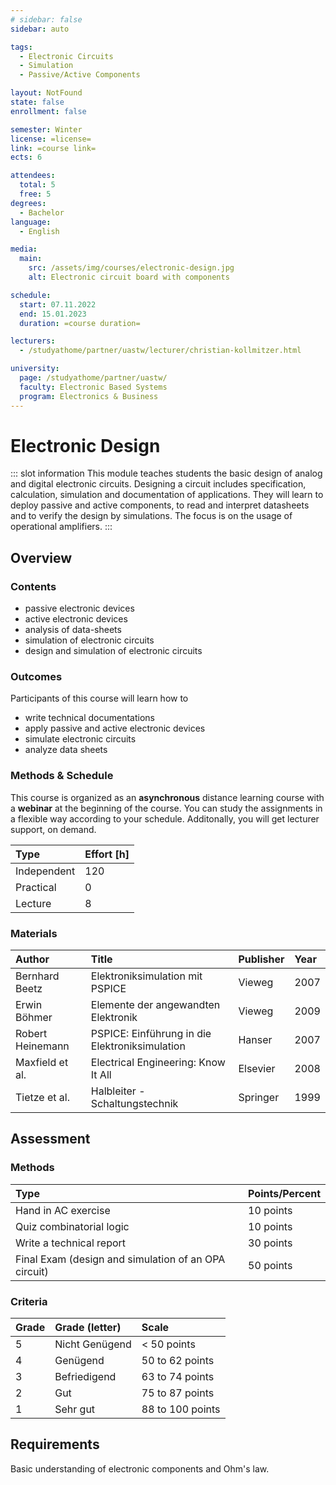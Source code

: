 ```yaml
---
# sidebar: false
sidebar: auto

tags:
  - Electronic Circuits
  - Simulation
  - Passive/Active Components

layout: NotFound
state: false
enrollment: false

semester: Winter
license: =license=
link: =course link=
ects: 6

attendees:
  total: 5
  free: 5
degrees:
  - Bachelor
language:
  - English

media:
  main:
    src: /assets/img/courses/electronic-design.jpg
    alt: Electronic circuit board with components

schedule:
  start: 07.11.2022
  end: 15.01.2023
  duration: =course duration=

lecturers:
  - /studyathome/partner/uastw/lecturer/christian-kollmitzer.html

university:
  page: /studyathome/partner/uastw/
  faculty: Electronic Based Systems
  program: Electronics & Business
---
```


# Electronic Design

::: slot information
This module teaches students the basic design of analog and digital electronic circuits.
Designing a circuit includes specification, calculation, simulation and documentation of applications.
They will learn to deploy passive and active components, to read and interpret datasheets and to verify the design by simulations.
The focus is on the usage of operational amplifiers.
:::

## Overview

### Contents

- passive electronic devices
- active electronic devices
- analysis of data-sheets
- simulation of electronic circuits
- design and simulation of electronic circuits

### Outcomes

Participants of this course will learn how to

- write technical documentations
- apply passive and active electronic devices
- simulate electronic circuits
- analyze data sheets

### Methods & Schedule

This course is organized as an **asynchronous** distance learning course with a **webinar** at the beginning of the course. You can study the assignments in a flexible way according to your schedule. Additonally, you will get lecturer support, on demand.

| Type        | Effort \[h\] |
| :---------- | :----------- |
| Independent | 120          |
| Practical   | 0            |
| Lecture     | 8            |

### Materials

| Author           | Title                                          | Publisher | Year |
| :--------------- | :--------------------------------------------- | :-------- | :--- |
| Bernhard Beetz   | Elektroniksimulation mit PSPICE                | Vieweg    | 2007 |
| Erwin Böhmer     | Elemente der angewandten Elektronik            | Vieweg    | 2009 |
| Robert Heinemann | PSPICE: Einführung in die Elektroniksimulation | Hanser    | 2007 |
| Maxfield et al.  | Electrical Engineering: Know It All            | Elsevier  | 2008 |
| Tietze et al.    | Halbleiter - Schaltungstechnik                 | Springer  | 1999 |

## Assessment

### Methods

| Type                                                 | Points/Percent |
| :--------------------------------------------------- | :------------- |
| Hand in AC exercise                                  | 10 points      |
| Quiz combinatorial logic                             | 10 points      |
| Write a technical report                             | 30 points      |
| Final Exam (design and simulation of an OPA circuit) | 50 points      |

### Criteria

| Grade | Grade (letter) | Scale            |
| :---- | :------------- | :--------------- |
| 5     | Nicht Genügend | < 50 points      |
| 4     | Genügend       | 50 to 62 points  |
| 3     | Befriedigend   | 63 to 74 points  |
| 2     | Gut            | 75 to 87 points  |
| 1     | Sehr gut       | 88 to 100 points |

## Requirements

Basic understanding of electronic components and Ohm's law.
